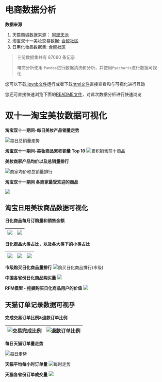 # 电商数据分析

**数据来源**

1. 天猫商城数据来源： [阿里天池](https://tianchi.aliyun.com/dataset/111551)
2. 淘宝双十一美妆交易数据: [合鲸社区](https://www.heywhale.com/mw/dataset/646343a3b1bf805682315a40/file)
3. 日用化妆品数据集: [合鲸社区](https://www.heywhale.com/)

> 三份数据集共有 87060 条记录
>
> 电商分析使用 `Pandas`进行数据清洗和分析，并使用`Pyecharts`进行数据可视化

您可以下载[.ipynb文件](https://github.com/HLeoF/E-commerce-DataAnalysis/blob/main/analysis.ipynb)运行或者下载[html文件](https://github.com/HLeoF/E-commerce-DataAnalysis/blob/main/analysis.html)直接查看和与可视化进行互动

您还可直接快速浏览下面的[README文件](https://github.com/HLeoF/E-commerce-DataAnalysis/blob/main/README.md)，对此次数据分析进行快速浏览

# 双十一淘宝美妆数据可视化

**淘宝双十一期间-每日美妆产品销量走势**

![每日总销量走势](https://github.com/HLeoF/E-commerce-DataAnalysis/blob/main/imgs/t1.jpg)

**淘宝双十一期间-美妆商品累积销量 Top 10**
![累积销售前十商品](https://github.com/HLeoF/E-commerce-DataAnalysis/blob/main/imgs/t2.jph.jpg)

**美妆商家产品均价以及总销量排行**

![商家均价和总销量排行](https://github.com/HLeoF/E-commerce-DataAnalysis/blob/main/imgs/t3.jpg)

**淘宝双十一期间 各商家最受欢迎的商品**

![](https://github.com/HLeoF/E-commerce-DataAnalysis/blob/main/imgs/t4.jpg)

## 淘宝日用美妆商品数据可视化

**日化商品每月订购量和销售金额**

| ![](https://github.com/HLeoF/E-commerce-DataAnalysis/blob/main/imgs/b1.jpg) | ![](https://github.com/HLeoF/E-commerce-DataAnalysis/blob/main/imgs/b2.jpg) |
| --- | --- |

**日化商品大类占比，以及各大类下的小类占比**

| ![](https://github.com/HLeoF/E-commerce-DataAnalysis/blob/main/imgs/b3.jpg) | ![](https://github.com/HLeoF/E-commerce-DataAnalysis/blob/main/imgs/b3-1.jpg) | ![](https://github.com/HLeoF/E-commerce-DataAnalysis/blob/main/imgs/b3-2.jpg) |
| --- | --- | --- |

**市级购买日化商品量排行**
![购买日化商品排行(市级)](https://github.com/HLeoF/E-commerce-DataAnalysis/blob/main/imgs/b4.jpg)

**中国各省份日化商品购买量**
![](https://github.com/HLeoF/E-commerce-DataAnalysis/blob/main/imgs/b5.jpg)

**RFM模型 - 挖掘购买日化商品用户的价值**
![](https://github.com/HLeoF/E-commerce-DataAnalysis/blob/main/imgs/b6.jpg)

## 天猫订单记录数据可视乎

**完成交易订单比例&退款订单比例**

| ![交易完成比例](https://github.com/HLeoF/E-commerce-DataAnalysis/blob/main/imgs/m1-1.jpg) | ![退款订单比例](https://github.com/HLeoF/E-commerce-DataAnalysis/blob/main/imgs/m1-2.jpg) |
| --- | --- | 

**每日天猫订单量走势**

![每日走势](https://github.com/HLeoF/E-commerce-DataAnalysis/blob/main/imgs/m2.jpg)

**天猫平均每小时订单量**
![每时走势](https://github.com/HLeoF/E-commerce-DataAnalysis/blob/main/imgs/m3.jpg)

**天猫各省份订单成交量**
![](https://github.com/HLeoF/E-commerce-DataAnalysis/blob/main/imgs/m4.jpg)
